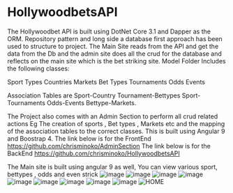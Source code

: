 # HollywoodbetsAPI
The Hollywoodbet API is built using DotNet Core 3.1 and Dapper as the ORM. Repository pattern and long side a database first approach has been used to structure to project.
The Main Site reads from the API and get the data from the Db and the admin site does all the crud for the database and reflects on the main site which is the bet striking site.
Model Folder Includes the following classes:

Sport Types
Countries
Markets
Bet Types
Tournaments
Odds
Events

Association Tables are 
Sport-Country
Tournament-Bettypes
Sport-Tournaments
Odds-Events
Bettype-Markets.

The Project also comes with an Admin Section to perform all crud related actions Eg The creation of sports , Bet types , Markets etc and the mapping of the association tables to the correct classes. This is built using Angular 9 and Boostrap 4. 
The link below is for the FrontEnd
https://github.com/chrisminoko/AdminSection
The link below is for the BackEnd
https://github.com/chrisminoko/HollywoodbetsAPI

The Main site is built using angular 9 as well, You can view various sport, bettypes , odds and even strick
![image](https://user-images.githubusercontent.com/42572223/88549812-0e432100-d021-11ea-8c91-72183db6924a.png)
![image](https://user-images.githubusercontent.com/42572223/88543691-a12b8d80-d018-11ea-87da-127849e2605c.png)
![image](https://user-images.githubusercontent.com/42572223/88543763-baccd500-d018-11ea-95c9-e71aa44e5cf2.png)
![image](https://user-images.githubusercontent.com/42572223/88543810-ce783b80-d018-11ea-99be-ecc854c04e2e.png)
![image](https://user-images.githubusercontent.com/42572223/88543863-df28b180-d018-11ea-81f0-ee7201bbc8ed.png)
![image](https://user-images.githubusercontent.com/42572223/88543923-f5367200-d018-11ea-86f7-982fe5bed2b7.png)
![image](https://user-images.githubusercontent.com/42572223/88543955-ff587080-d018-11ea-96a1-58ffb9647bf3.png)
![image](https://user-images.githubusercontent.com/42572223/88543996-0e3f2300-d019-11ea-900a-e243932e69ab.png)
![image](https://user-images.githubusercontent.com/42572223/88544046-1eef9900-d019-11ea-9b15-a4125142b893.png)
![HOME](https://user-images.githubusercontent.com/42572223/88672729-14500500-d0e8-11ea-87de-55b95d47a1d3.png)
